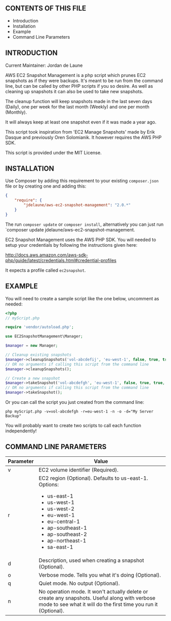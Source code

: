 CONTENTS OF THIS FILE
---------------------

 * Introduction
 * Installation
 * Example
 * Command Line Parameters


INTRODUCTION
------------

Current Maintainer: Jordan de Laune

AWS EC2 Snapshot Management is a php script which prunes EC2 snapshots as if they were backups. It's meant to be run from the command line, but can be called by other PHP scripts if you so desire. As well as cleaning up snapshots it can also be used to take new snapshots.

The cleanup function will keep snapshots made in the last seven days (Daily), one per week for the last month (Weekly) and one per month (Monthly).

It will always keep at least one snapshot even if it was made a year ago.

This script took inspiration from 'EC2 Manage Snapshots' made by Erik Dasque and previously Oren Solomianik. It however requires the AWS PHP SDK.

This script is provided under the MIT License.


INSTALLATION
------------

Use Composer by adding this requirement to your existing `composer.json` file or by creating one and adding this:

```json
{
    "require": {
        "jdelaune/aws-ec2-snapshot-management": "2.0.*"
    }
}
```

The run `composer update` or `composer install`, alternatively you can just run `composer update jdelaune/aws-ec2-snapshot-management.

EC2 Snapshot Management uses the AWS PHP SDK. You will needed to setup your credentials by following the instructions given here:

http://docs.aws.amazon.com/aws-sdk-php/guide/latest/credentials.html#credential-profiles

It expects a profile called `ec2snapshot`.


EXAMPLE
-------

You will need to create a sample script like the one below, uncomment as needed:

```php
<?php
// myScript.php

require 'vendor/autoload.php';

use EC2SnapshotManagement\Manager;

$manager = new Manager;

// Cleanup existing snapshots
$manager->cleanupSnapshots('vol-abcdefij', 'eu-west-1', false, true, true);
// OR no arguments if calling this script from the command line
$manager->cleanupSnapshots();

// Create a new snapshot
$manager->takeSnapshot('vol-abcdefgh', 'eu-west-1', false, true, true, 'My Server Backup');
// OR no arguments if calling this script from the command line
$manager->takeSnapshot();
```

Or you can call the script you just created from the command line:

```shell
php myScript.php -v=vol-abcdefgh -r=eu-west-1 -n -o -d="My Server Backup"
```

You will probably want to create two scripts to call each function independently!


COMMAND LINE PARAMETERS
-----------------------

Parameter | Value
--------- | -------------------------
v         | EC2 volume identifier (Required).
r         | EC2 region (Optional). Defaults to us-east-1. Options: <ul><li>us-east-1</li><li>us-west-1</li> <li>us-west-2</il><li>eu-west-1</il><li>eu-central-1</il><li>ap-southeast-1</il><li>ap-southeast-2</il><li>ap-northeast-1</il><li>sa-east-1</il></ul>
d         | Description, used when creating a snapshot (Optional).
o         | Verbose mode. Tells you what it's doing (Optional).
q         | Quiet mode. No output (Optional).
n         | No operation mode. It won't actually delete or create any snapshots. Useful along with verbose mode to see what it will do the first time you run it (Optional).
